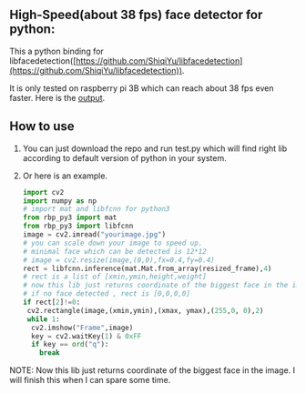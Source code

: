 ## High-Speed(about 38 fps) face detector for python:

This a python binding for libfacedetection([https://github.com/ShiqiYu/libfacedetection](https://github.com/ShiqiYu/libfacedetection)).

It is only tested on  raspberry pi 3B which can reach about 38 fps  even faster. Here is the [output](https://github.com/CharlieXie/libfacedetection-python-bindings/tree/master/results).

## How to use

1. You can just download the repo and run test.py which will find right lib according to default version of python in your system.

2. Or here is an example.

   ```python
   import cv2
   import numpy as np
   # import mat and libfcnn for python3
   from rbp_py3 import mat
   from rbp_py3 import libfcnn
   image = cv2.imread("yourimage.jpg")
   # you can scale down your image to speed up.
   # minimal face which can be detected is 12*12
   # image = cv2.resize(image,(0,0),fx=0.4,fy=0.4)
   rect = libfcnn.inference(mat.Mat.from_array(resized_frame),4)
   # rect is a list of [xmin,ymin,height,weight]
   # now this lib just returns coordinate of the biggest face in the image
   # if no face detected , rect is [0,0,0,0]
   if rect[2]!=0:
    cv2.rectangle(image,(xmin,ymin),(xmax, ymax),(255,0, 0),2)
    while 1:
     cv2.imshow("Frame",image)
     key = cv2.waitKey(1) & 0xFF
     if key == ord("q"):
       break
   ```


NOTE: Now this lib just returns coordinate of the biggest face in the image. I will finish this when I can spare some time.
